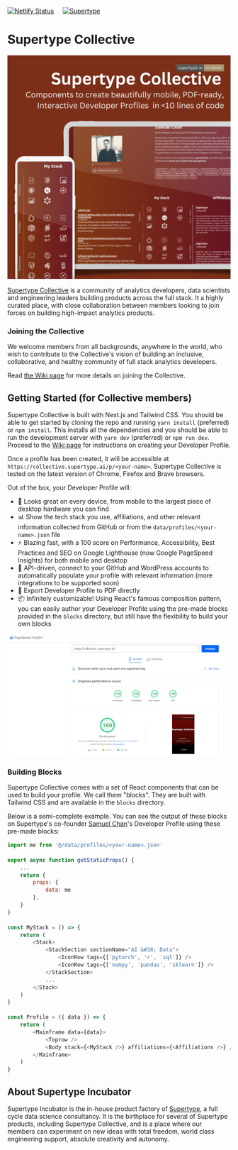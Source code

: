 [![Netlify Status](https://api.netlify.com/api/v1/badges/23b8f4ad-c3b9-4fe5-9412-f1679f68b6b2/deploy-status)](https://app.netlify.com/sites/thecollective/deploys) &nbsp; &nbsp; [![Supertype](https://img.shields.io/badge/supertype.ai-incubate-b1976b)](https://supertype.ai/incubate)

# Supertype Collective 
<!-- ![Supertype Collective](./assets/header.png) -->
![Supertype Collective](./assets/collective_promo.png)

[Supertype Collective](https://collective.supertype.ai) is a community of analytics developers, data scientists and engineering leaders building products across the full stack. It a highly curated place, with close collaboration between members looking to join forces on building high-impact analytics products. 

### Joining the Collective
We welcome members from all backgrounds, anywhere in the world, who wish to contribute to the Collective's vision of building an inclusive, collaborative, and healthy community of full stack analytics developers. 

Read [the Wiki page](https://github.com/supertypeai/collective/wiki) for more details on joining the Collective.

## Getting Started (for Collective members)
Supertype Collective is built with Next.js and Tailwind CSS. You should be able to get started by cloning the repo and running `yarn install` (preferred) or `npm install`. This installs all the dependencies and you should be able to run the development server with `yarn dev` (preferred) or `npm run dev`. Proceed to the [Wiki page](https://github.com/supertypeai/collective/wiki) for instructions on creating your Developer Profile.

Once a profile has been created, it will be accessible at `https://collective.supertype.ai/p/<your-name>`. Supertype Collective is tested on the latest version of Chrome, Firefox and Brave browsers.

Out of the box, your Developer Profile will:
- 📱 Looks great on every device, from mobile to the largest piece of desktop hardware you can find
- 📊 Show the tech stack you use, affiliations, and other relevant information collected from GitHub or from the `data/profiles/<your-name>.json` file
- ⚡ Blazing fast, with a 100 score on Performance, Accessibility, Best Practices and SEO on Google Lighthouse (now Google PageSpeed Insights) for both mobile and desktop
- 🔗 API-driven, connect to your GitHub and WordPress accounts to automatically populate your profile with relevant information (more integrations to be supported soon)
- 📄 Export Developer Profile to PDF directly 
- 📦 Infinitely customizable! Using React's famous composition pattern, you can easily author your Developer Profile using the pre-made blocks provided in the `blocks` directory, but still have the flexibility to build your own blocks

![](assets/sitespeed.png)

### Building Blocks 
Supertype Collective comes with a set of React components that can be used to build your profile. We call them "blocks". They are built with Tailwind CSS and are available in the `blocks` directory.

Below is a semi-complete example. You can see the output of these blocks on Supertype's co-founder [Samuel Chan](https://collective.supertype.ai/p/samuel)'s Developer Profile using these pre-made blocks:

```js
import me from '@/data/profiles/<your-name>.json'

export async function getStaticProps() {
    ...
    return {
        props: {
            data: me
        },
    }
}

const MyStack = () => {
    return (
        <Stack>
            <StackSection sectionName="AI &#38; Data">
                <IconRow tags={['pytorch', 'r', 'sql']} />
                <IconRow tags={['numpy', 'pandas', 'sklearn']} />
            </StackSection>
            ...
        </Stack>
    )
}

const Profile = ({ data }) => {    
    return (
        <Mainframe data={data}>
            <Toprow />
            <Body stack={<MyStack />} affiliations={<Affiliations />} />
        </Mainframe>
    )
}
```


## About Supertype Incubator
Supertype Incubator is the in-house product factory of [Supertype](https://supertype.ai/incubate), a full cycle data science consultancy. It is the birthplace for several of Supertype products, including Supertype Collective, and is a place where our members can experiment on new ideas with total freedom, world class engineering support, absolute creativity and autonomy.